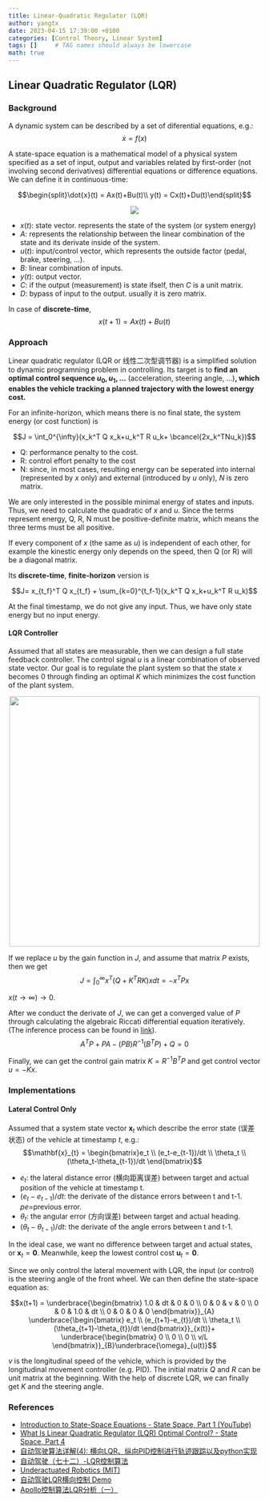 ```yaml
---
title: Linear-Quadratic Regulator (LQR)
author: yangtx
date: 2023-04-15 17:39:00 +0100
categories: [Control Theory, Linear System]
tags: []     # TAG names should always be lowercase
math: true
---
```


## Linear Quadratic Regulator (LQR)

### Background

A dynamic system can be described by a set of diferential equations, e.g.:
$$\dot{x} = f(x)$$

A state-space equation is a mathematical model of a physical system specified as a set of input, output and variables related by first-order (not involving second derivatives) differential equations or difference equations. We can define it in continuous-time:

$$\begin{split}\dot{x}(t) = Ax(t)+Bu(t)\\ y(t) = Cx(t)+Du(t)\end{split}$$

<center>

![](https://upload.wikimedia.org/wikipedia/commons/e/eb/Typical_State_Space_model.svg)
</center>

* $x(t)$: state vector. represents the state of the system (or system energy)
* $A$: represents the relationship between the linear combination of the state and its derivate inside of the system.
* $u(t)$: input/control vector, which represents the outside factor (pedal, brake, steering, ...).
* $B$: linear combination of inputs.
* $y(t)$: output vector. 
* $C$: if the output (measurement) is state ifself, then $C$ is a unit matrix.
* $D$: bypass of input to the output. usually it is zero matrix.

In case of **discrete-time**,
$$x(t+1) = Ax(t)+Bu(t)$$

### Approach

Linear quadratic regulator (LQR or 线性二次型调节器) is a simplified solution to dynamic programning problem in controlling. Its target is to **find an optimal control sequence ${u_0,u_1,...}$** (acceleration, steering angle, ...)**, which enables the vehicle tracking a planned trajectory with the lowest energy cost.**

For an infinite-horizon, which means there is no final state, the system energy (or cost function) is

 $$J = \int_0^{\infty}(x_k^T Q x_k+u_k^T R u_k+ \bcancel{2x_k^TNu_k})$$

 * Q: performance penalty to the cost.
* R: control effort penalty to the cost
* N: since, in most cases, resulting energy can be seperated into internal (represented by $x$ only) and external (introduced by $u$ only), $N$ is zero matrix.

We are only interested in the possible minimal energy of states and inputs.
Thus, we need to calculate the quadratic of $x$ and $u$. 
Since the terms represent energy, Q, R, N must be positive-definite matrix, which means the three terms must be all positive.

If every component of $x$ (the same as $u$) is independent of each other, for example the kinestic energy only depends on the speed, then Q (or R) will be a diagonal matrix.


Its **discrete-time**, **finite-horizon** version is

$$J= x_{t_f}^T Q x_{t_f} + \sum_{k=0}^{t_f-1}(x_k^T Q x_k+u_k^T R u_k)$$

At the final timestamp, we do not give any input. Thus, we have only state energy but no input energy.

#### LQR Controller

Assumed that all states are measurable, then we can design a full state feedback controller. The control signal $u$ is a linear combination of observed state vector. Our goal is to regulate the plant system so that the state $x$ becomes $0$ through finding an optimal $K$ which minimizes the cost function of the plant system.

<center>
<img src="https://de.mathworks.com/discovery/optimal-control/_jcr_content/mainParsys/columns/daa10959-3b74-4985-b7e9-d12f3dee67b6/image_copy.adapt.full.medium.jpg/1678732752301.jpg" width=500>
</center>

If we replace $u$ by the gain function in $J$, and assume that matrix $P$ exists, then we get
$$J= \int_{0}^{\infty}x^T (Q+K^TRK) x dt = -x^TPx$$

$x(t\rightarrow\infty)\rightarrow 0$.

After we conduct the derivate of $J$, we can get a converged value of $P$ through calculating the algebraic Riccati differential equation iteratively. (The inference process can be found in [link](https://blog.csdn.net/ChenGuiGan/article/details/116483597)).
$$A^TP+PA-(PB)R^{-1}(B^TP)+Q=0$$

Finally, we can get the control gain matrix $K=R^{-1}B^TP$ and get control vector $u = -Kx$.

### Implementations

#### Lateral Control Only
Assumed that a system state vector $\mathbf{x}_{t}$ which describe the error state (误差状态) of the vehicle at timestamp $t$, e.g.:
$$\mathbf{x}_{t} = \begin{bmatrix}e_t \\ (e_t-e_{t-1})/dt \\ \theta_t \\ (\theta_t-\theta_{t-1})/dt \end{bmatrix}$$

* $e_t$: the lateral distance error (横向距离误差) between target and actual position of the vehicle at timestamp t.
* $(e_t-e_{t-1})/dt$: the derivate of the distance errors between t and t-1. $pe$=previous error.
* $\theta_t$: the angular error (方向误差) between target and actual heading.
* $(\theta_t-\theta_{t-1})/dt$: the derivate of the angle errors between t and t-1.

In the ideal case, we want no difference between target and actual states, or $\mathbf{x}_{t} = \mathbf{0}$. Meanwhile, keep the lowest control cost $\mathbf{u}_{t} = \mathbf{0}$.

Since we only control the lateral movement with LQR, the input (or control) is the steering angle of the front wheel. We can then define the state-space equation as:

$$x(t+1) = 
\underbrace{\begin{bmatrix}
    1.0 & dt & 0 & 0 \\ 
    0 & 0 & v & 0 \\ 
    0 & 0 & 1.0 & dt \\ 
    0 & 0 & 0 & 0
\end{bmatrix}}_{A}
\underbrace{\begin{bmatrix}
    e_t \\ (e_{t+1}-e_{t})/dt \\ 
    \theta_t \\ 
    (\theta_{t+1}-\theta_{t})/dt 
\end{bmatrix}}_{x(t)}+ 
\underbrace{\begin{bmatrix} 0 \\ 0 \\ 0 \\ v/L
\end{bmatrix}}_{B}\underbrace{\omega}_{u(t)}$$

$v$ is the longitudinal speed of the vehicle, which is provided by the longitudinal movement controller (e.g. PID). The initial matrix $Q$ and $R$ can be unit matrix at the beginning. With the help of discrete LQR, we can finally get $K$ and the steering angle.



### References

* [Introduction to State-Space Equations - State Space, Part 1 (YouTube)](https://www.youtube.com/watch?v=hpeKrMG-WP0)
* [What Is Linear Quadratic Regulator (LQR) Optimal Control? - State Space, Part 4](https://www.youtube.com/watch?v=E_RDCFOlJx4)
* [自动驾驶算法详解(4): 横向LQR、纵向PID控制进行轨迹跟踪以及python实现](https://zhuanlan.zhihu.com/p/509252743)
* [自动驾驶（七十二）-LQR控制算法](https://blog.csdn.net/zhouyy858/article/details/107606500)
* [Underactuated Robotics (MIT)](http://underactuated.mit.edu/lqr.html)
* [自动驾驶LQR横向控制 Demo](https://www.bilibili.com/video/BV11D4y1t7Dg/)
* [Apollo控制算法LQR分析（一）](https://zhuanlan.zhihu.com/p/72605138)